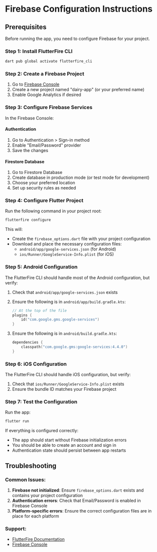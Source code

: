 # Firebase Configuration Instructions

## Prerequisites
Before running the app, you need to configure Firebase for your project.

### Step 1: Install FlutterFire CLI
```bash
dart pub global activate flutterfire_cli
```

### Step 2: Create a Firebase Project
1. Go to [Firebase Console](https://console.firebase.google.com/)
2. Create a new project named "dairy-app" (or your preferred name)
3. Enable Google Analytics if desired

### Step 3: Configure Firebase Services
In the Firebase Console:

#### Authentication
1. Go to Authentication > Sign-in method
2. Enable "Email/Password" provider
3. Save the changes

#### Firestore Database
1. Go to Firestore Database
2. Create database in production mode (or test mode for development)
3. Choose your preferred location
4. Set up security rules as needed

### Step 4: Configure Flutter Project
Run the following command in your project root:
```bash
flutterfire configure
```

This will:
- Create the `firebase_options.dart` file with your project configuration
- Download and place the necessary configuration files:
  - `android/app/google-services.json` (for Android)
  - `ios/Runner/GoogleService-Info.plist` (for iOS)

### Step 5: Android Configuration
The FlutterFire CLI should handle most of the Android configuration, but verify:

1. Check that `android/app/google-services.json` exists
2. Ensure the following is in `android/app/build.gradle.kts`:
   ```kotlin
   // At the top of the file
   plugins {
       id("com.google.gms.google-services")
   }
   ```

3. Ensure the following is in `android/build.gradle.kts`:
   ```kotlin
   dependencies {
       classpath("com.google.gms:google-services:4.4.0")
   }
   ```

### Step 6: iOS Configuration
The FlutterFire CLI should handle iOS configuration, but verify:

1. Check that `ios/Runner/GoogleService-Info.plist` exists
2. Ensure the bundle ID matches your Firebase project

### Step 7: Test the Configuration
Run the app:
```bash
flutter run
```

If everything is configured correctly:
- The app should start without Firebase initialization errors
- You should be able to create an account and sign in
- Authentication state should persist between app restarts

## Troubleshooting

### Common Issues:
1. **Firebase not initialized**: Ensure `firebase_options.dart` exists and contains your project configuration
2. **Authentication errors**: Check that Email/Password is enabled in Firebase Console
3. **Platform-specific errors**: Ensure the correct configuration files are in place for each platform

### Support:
- [FlutterFire Documentation](https://firebase.flutter.dev/)
- [Firebase Console](https://console.firebase.google.com/)
